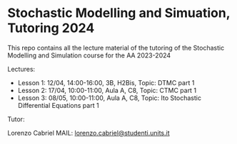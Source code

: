# Stochastic Modelling and Simuation, Tutoring 2024
This repo contains all the lecture material of the tutoring of the Stochastic Modelling and Simulation course for the AA 2023-2024

Lectures:

 - Lesson 1: 12/04, 14:00-16:00, 3B, H2Bis, Topic: DTMC part 1
 - Lesson 2: 17/04, 10:00-11:00, Aula A, C8, Topic: CTMC part 1
 - Lesson 3: 08/05, 10:00-11:00, Aula A, C8, Topic: Ito Stochastic Differential Equations part 1

Tutor:

Lorenzo Cabriel
MAIL: lorenzo.cabriel@studenti.units.it
